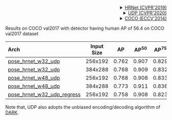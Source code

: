 <!-- [ALGORITHM] -->

<details>
<summary align="right"><a href="http://openaccess.thecvf.com/content_CVPR_2019/html/Sun_Deep_High-Resolution_Representation_Learning_for_Human_Pose_Estimation_CVPR_2019_paper.html">HRNet (CVPR'2019)</a></summary>

```bibtex
@inproceedings{sun2019deep,
  title={Deep high-resolution representation learning for human pose estimation},
  author={Sun, Ke and Xiao, Bin and Liu, Dong and Wang, Jingdong},
  booktitle={Proceedings of the IEEE conference on computer vision and pattern recognition},
  pages={5693--5703},
  year={2019}
}
```

</details>

<!-- [ALGORITHM] -->

<details>
<summary align="right"><a href="http://openaccess.thecvf.com/content_CVPR_2020/html/Huang_The_Devil_Is_in_the_Details_Delving_Into_Unbiased_Data_CVPR_2020_paper.html">UDP (CVPR'2020)</a></summary>

```bibtex
@InProceedings{Huang_2020_CVPR,
  author = {Huang, Junjie and Zhu, Zheng and Guo, Feng and Huang, Guan},
  title = {The Devil Is in the Details: Delving Into Unbiased Data Processing for Human Pose Estimation},
  booktitle = {The IEEE/CVF Conference on Computer Vision and Pattern Recognition (CVPR)},
  month = {June},
  year = {2020}
}
```

</details>

<!-- [DATASET] -->

<details>
<summary align="right"><a href="https://link.springer.com/chapter/10.1007/978-3-319-10602-1_48">COCO (ECCV'2014)</a></summary>

```bibtex
@inproceedings{lin2014microsoft,
  title={Microsoft coco: Common objects in context},
  author={Lin, Tsung-Yi and Maire, Michael and Belongie, Serge and Hays, James and Perona, Pietro and Ramanan, Deva and Doll{\'a}r, Piotr and Zitnick, C Lawrence},
  booktitle={European conference on computer vision},
  pages={740--755},
  year={2014},
  organization={Springer}
}
```

</details>

Results on COCO val2017 with detector having human AP of 56.4 on COCO val2017 dataset

| Arch                                          | Input Size |  AP   | AP<sup>50</sup> | AP<sup>75</sup> |  AR   | AR<sup>50</sup> |                     ckpt                      |                      log                      |
| :-------------------------------------------- | :--------: | :---: | :-------------: | :-------------: | :---: | :-------------: | :-------------------------------------------: | :-------------------------------------------: |
| [pose_hrnet_w32_udp](/configs/body_2d_keypoint/topdown_heatmap/coco/td-hm_hrnet-w32_udp-8xb64-210e_coco-256x192.py) |  256x192   | 0.762 |      0.907      |      0.829      | 0.810 |      0.942      | [ckpt](https://download.openmmlab.com/mmpose/v1/body_2d_keypoint/topdown_heatmap/coco/td-hm_hrnet-w32_udp-8xb64-210e_coco-256x192-73ede547_20220914.pth) | [log](https://download.openmmlab.com/mmpose/v1/body_2d_keypoint/topdown_heatmap/coco/td-hm_hrnet-w32_udp-8xb64-210e_coco-256x192_20220914.log) |
| [pose_hrnet_w32_udp](/configs/body_2d_keypoint/topdown_heatmap/coco/td-hm_hrnet-w32_udp-8xb64-210e_coco-384x288.py) |  384x288   | 0.768 |      0.909      |      0.832      | 0.815 |      0.945      | [ckpt](https://download.openmmlab.com/mmpose/v1/body_2d_keypoint/topdown_heatmap/coco/td-hm_hrnet-w32_udp-8xb64-210e_coco-384x288-9a3f7c85_20220914.pth) | [log](https://download.openmmlab.com/mmpose/v1/body_2d_keypoint/topdown_heatmap/coco/td-hm_hrnet-w32_udp-8xb64-210e_coco-384x288_20220914.log) |
| [pose_hrnet_w48_udp](/configs/body_2d_keypoint/topdown_heatmap/coco/td-hm_hrnet-w48_udp-8xb32-210e_coco-256x192.py) |  256x192   | 0.768 |      0.908      |      0.833      | 0.817 |      0.945      | [ckpt](https://download.openmmlab.com/mmpose/v1/body_2d_keypoint/topdown_heatmap/coco/td-hm_hrnet-w48_udp-8xb32-210e_coco-256x192-3feaef8f_20220913.pth) | [log](https://download.openmmlab.com/mmpose/v1/body_2d_keypoint/topdown_heatmap/coco/td-hm_hrnet-w48_udp-8xb32-210e_coco-256x192_20220913.log) |
| [pose_hrnet_w48_udp](/configs/body_2d_keypoint/topdown_heatmap/coco/td-hm_hrnet-w48_udp-8xb32-210e_coco-384x288.py) |  384x288   | 0.773 |      0.911      |      0.836      | 0.821 |      0.946      | [ckpt](https://download.openmmlab.com/mmpose/v1/body_2d_keypoint/topdown_heatmap/coco/td-hm_hrnet-w48_udp-8xb32-210e_coco-384x288-70d7ab01_20220913.pth) | [log](https://download.openmmlab.com/mmpose/v1/body_2d_keypoint/topdown_heatmap/coco/td-hm_hrnet-w48_udp-8xb32-210e_coco-384x288_20220913.log) |
| [pose_hrnet_w32_udp_regress](/configs/body_2d_keypoint/topdown_heatmap/coco/td-hm_hrnet-w32_udp-regress-8xb64-210e_coco-256x192.py) |  256x192   | 0.758 |      0.908      |      0.823      | 0.812 |      0.943      | [ckpt](https://download.openmmlab.com/mmpose/top_down/udp/hrnet_w32_coco_256x192_udp_regress-be2dbba4_20210222.pth) | [log](https://download.openmmlab.com/mmpose/top_down/udp/hrnet_w32_coco_256x192_udp_regress_20210222.log.json) |

Note that, UDP also adopts the unbiased encoding/decoding algorithm of [DARK](https://mmpose.readthedocs.io/en/1.x/model_zoo_papers/techniques.html#darkpose-cvpr-2020).
